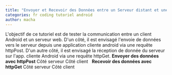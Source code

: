 ```yaml
---
title: "Envoyer et Recevoir des Données entre un Serveur distant et une app. Android"
categories: fr coding tutoriel android
author: macha
---
```


L'objectif de ce tutoriel est de tester la communication entre un client Android et un serveur web. D'un côté, il est envisagé l'envoie de données vers le serveur depuis une application cliente android via une requête httpPost. D'un autre côté, il est envisagé la réception de donnée du serveur sur l'app. cliente Android via une requête httpGet. **Envoyer des données avec httpPost** Côté serveur Côté client   **Recevoir des données avec httpGet** Côté serveur Côté client
